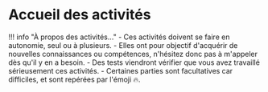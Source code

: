 # Accueil des activités

!!! info "À propos des activités..."
    - Ces activités doivent se faire en autonomie, seul ou à plusieurs.
    - Elles ont pour objectif d'acquérir de nouvelles connaissances ou compétences, n'hésitez donc pas à m'appeler dès qu'il y en a besoin.
    - Des tests viendront vérifier que vous avez travaillé sérieusement ces activités.
    - Certaines parties sont facultatives car difficiles, et sont repérées par l'émoji :fire:.
